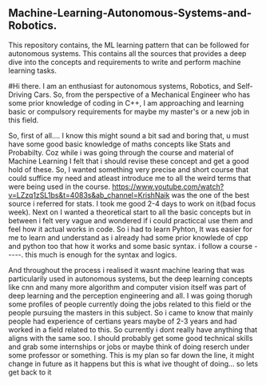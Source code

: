 ## Machine-Learning-Autonomous-Systems-and-Robotics.
This repository contains, the ML learning pattern that can be followed for autonomous systems. This contains all the sources that provides a deep dive into the concepts and requirements to write and perform machine learning tasks.

#Hi there. I am an enthusiast for autonomous systems, Robotics, and Self-Driving Cars. So, from the perspective of a Mechanical Engineer who has some prior knowledge of coding in C++, I am approaching and learning basic or compulsory requirements for maybe my master's or a new job in this field.

So, first of all.... I know this might sound a bit sad and boring that, u must have some good basic knowledge of maths concepts like Stats and Probabilty. Coz while i was going through the course and material of Machine Learning I felt that i should revise these concept and get a good hold of these. So, I wanted something very precise and short
course that could suffice my need and atleast introduce me to all the weird terms that were being used in the course. https://www.youtube.com/watch?v=LZzq1zSL1bs&t=4083s&ab_channel=KrishNaik was the one of the best source i referred for stats. I took me good 2-4 days to work on it(bad focus week).
Next on I wanted a theoretical start to all the basic concepts but in between i felt very vague and wondered if i could practiccal use them and feel how it actual works in code. So i had to learn Pyhton, It was easier for me to learn and understand as i already had some prior knowlede of cpp and python too that how it works and some basic syntax.
i follow a course -----. this much is enough for the syntax and logics.

And throughout the process i realised it wasnt machine learing that was particularily used in autonomous systems, but the deep learning concepts like cnn and many more algorithm and computer vision itself was part of deep learning and the perception engineering and all. I was going thorugh some profiles of people currently doing the jobs related to this field or the people pursuing the masters in this subject. So i came to know that mainly people had experience of certians years maybe of 2-3 years and had worked in a field related to this. So currently i dont really have anything that aligns with the same soo. I should probably get some good technical skills and grab some internships or jobs or maybe think of doing reserch under some professor or something. This is my plan so far down the line, it might change in future as it happens but this  is  what ive thought of doing... so lets get back to  it


